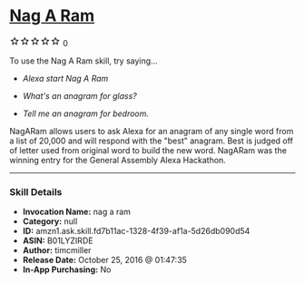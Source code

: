 # [Nag A Ram](http://alexa.amazon.com/#skills/amzn1.ask.skill.fd7b11ac-1328-4f39-af1a-5d26db090d54)
![0 stars](../../images/ic_star_border_black_18dp_1x.png)![0 stars](../../images/ic_star_border_black_18dp_1x.png)![0 stars](../../images/ic_star_border_black_18dp_1x.png)![0 stars](../../images/ic_star_border_black_18dp_1x.png)![0 stars](../../images/ic_star_border_black_18dp_1x.png) 0

To use the Nag A Ram skill, try saying...

* *Alexa start Nag A Ram*

* *What's an anagram for glass?*

* *Tell me an anagram for bedroom.*

NagARam allows users to ask Alexa for an anagram of any single word from a list of 20,000 and will respond with the "best" anagram. Best is judged off of letter used from original word to build the new word. NagARam was the winning entry for the General Assembly Alexa Hackathon.

***

### Skill Details

* **Invocation Name:** nag a ram
* **Category:** null
* **ID:** amzn1.ask.skill.fd7b11ac-1328-4f39-af1a-5d26db090d54
* **ASIN:** B01LYZIRDE
* **Author:** timcmiller
* **Release Date:** October 25, 2016 @ 01:47:35
* **In-App Purchasing:** No
